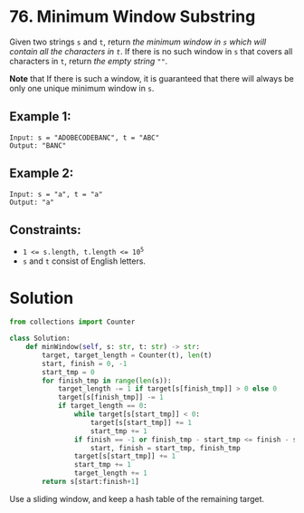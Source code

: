 # 76. Minimum Window Substring

Given two strings `s` and `t`, return *the minimum window in `s` which will contain all the characters in `t`*. If there is no such window in `s` that covers all characters in `t`, return *the empty string `""`*.

**Note** that If there is such a window, it is guaranteed that there will always be only one unique minimum window in `s`.

## Example 1:
```
Input: s = "ADOBECODEBANC", t = "ABC"
Output: "BANC"
```

## Example 2:
```
Input: s = "a", t = "a"
Output: "a"
```

## Constraints:
- <code>1 <= s.length, t.length <= 10<sup>5</sup></code>
- `s` and `t` consist of English letters.

# Solution
```python
from collections import Counter

class Solution:
    def minWindow(self, s: str, t: str) -> str:
        target, target_length = Counter(t), len(t)
        start, finish = 0, -1
        start_tmp = 0
        for finish_tmp in range(len(s)):
            target_length -= 1 if target[s[finish_tmp]] > 0 else 0
            target[s[finish_tmp]] -= 1
            if target_length == 0:
                while target[s[start_tmp]] < 0:
                    target[s[start_tmp]] += 1
                    start_tmp += 1
                if finish == -1 or finish_tmp - start_tmp <= finish - start:
                    start, finish = start_tmp, finish_tmp
                target[s[start_tmp]] += 1
                start_tmp += 1
                target_length += 1
        return s[start:finish+1]
```
Use a sliding window, and keep a hash table of the remaining target.
